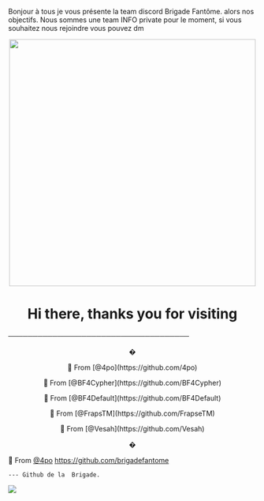 Bonjour à tous je vous présente la team discord Brigade Fantôme.
alors nos objectifs.
Nous sommes une team INFO private pour le moment, si vous souhaitez nous rejoindre vous pouvez dm

<p align="center"><img src="https://64.media.tumblr.com/2350f50437f89d6a3327b5f44d80d33c/ed4bcc2fbb22d0a3-5b/s540x810/fcf58de2b1cc03bb8f73556382a9f10d7f5b95cb.gif" width="500"> 

<p align="center">
<h1 align="center">Hi there, thanks you for visiting</h1>
─────────────────────────────────────
<br><p align="center">
�<p align="center">
🔎 From [@4po](https://github.com/4po)<p align="center">
🔎 From [@BF4Cypher](https://github.com/BF4Cypher)<p align="center">
🔎 From [@BF4Default](https://github.com/BF4Default)<p align="center">
🔎 From [@FrapsTM](https://github.com/FrapseTM)<p align="center">
🔎 From [@Vesah](https://github.com/Vesah)<p align="center">
�


🔎 From [@4po](https://github.com/4po)
</a>
https://github.com/brigadefantome

    --- Github de la  Brigade.

<a href="https://discord.gg/brigadefantome">
         <img src="https://img.shields.io/website?color=8136CA&down_color=brigadefantome&down_message=brigadefantome&label=DISCORD&logo=prophecy&logoColor=black&style=for-the-badge&up_color=brigade-fantome&up_message=DISCORD.GG%2Fbrigadefantome&url=https%3A%2F%2Fdiscord.gg%brigadefantome">
         </a>
